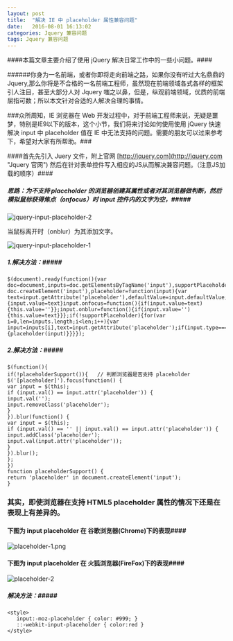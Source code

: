 ```yaml
---
layout: post
title:  "解决 IE 中 placeholder 属性兼容问题"
date:   2016-08-01 16:13:02
categories: Jquery 兼容问题
tags: Jquery 兼容问题
---
```



####本篇文章主要介绍了使用 jQuery 解决日常工作中的一些小问题。####

######你身为一名前端，或者你即将走向前端之路，如果你没有听过大名鼎鼎的 Jquery,那么你将是不合格的一名前端工程师，虽然现在前端领域各式各样的框架引人注目，甚至大部分人对 Jquery 嗤之以鼻，但是，纵观前端领域，优质的前端屈指可数；所以本文针对合适的人解决合理的事情。

###众所周知，IE 浏览器在 Web 开发过程中，对于前端工程师来说，无疑是噩梦，特别是IE9以下的版本，这个小节，我们将来讨论如何使用使用 jQuery 快速解决 input 中 placeholder 值在 IE 中无法支持的问题。需要的朋友可以过来参考下，希望对大家有所帮助。###


####首先先引入 Juery 文件，附上官网 [http://jquery.com](http://jquery.com "Jquery 官网") 然后在针对表单控件写入相应的JS从而解决兼容问题。（注意JS加载的顺序）####


##### 思路：为不支持 placeholder 的浏览器创建其属性或者对其浏览器做判断，然后模拟鼠标获得焦点（onfocus）时 input 控件内的文字为空，#####

![jquery-input-placeholder-2](http://i.imgur.com/u7NVU8M.jpg)

 当鼠标离开时（onblur）为其添加文字。

![jquery-input-placeholder-1](http://i.imgur.com/Pc9heDY.jpg) 

##### 1.解决方法：#####

    $(document).ready(function(){var doc=document,inputs=doc.getElementsByTagName('input'),supportPlaceholder='placeholder'in doc.createElement('input'),placeholder=function(input){var text=input.getAttribute('placeholder'),defaultValue=input.defaultValue;if(defaultValue==''){input.value=text}input.onfocus=function(){if(input.value=text){this.value=''}};input.onblur=function(){if(input.value=''){this.value=text}}};if(!supportPlaceholder){for(var i=0,len=inputs.length;i<len;i++){var input=inputs[i],text=input.getAttribute('placeholder');if(input.type==='text'&&text){placeholder(input)}}}});


##### 2.解决方法：#####
    
    $(function(){
    if(!placeholderSupport()){   // 判断浏览器是否支持 placeholder
    $('[placeholder]').focus(function() {
    var input = $(this);
    if (input.val() == input.attr('placeholder')) {
    input.val('');
    input.removeClass('placeholder');
    }
    }).blur(function() {
    var input = $(this);
    if (input.val() == '' || input.val() == input.attr('placeholder')) {
    input.addClass('placeholder');
    input.val(input.attr('placeholder'));
    }
    }).blur();
    };
    })
    function placeholderSupport() {
    return 'placeholder' in document.createElement('input');
    }


### 其实，即使浏览器在支持 HTML5 placeholder 属性的情况下还是在 表现上有差异的。 ###

#### 下图为 input placeholder 在 谷歌浏览器(Chrome)下的表现####

![placeholder-1.png](http://i.imgur.com/WV6NrGx.png)


#### 下图为 input placeholder 在 火狐浏览器(FireFox)下的表现####


![placeholder-2](http://i.imgur.com/VKgKGMh.png)


##### 解决方法：#####


    <style>
       input:-moz-placeholder { color: #999; }
       ::-webkit-input-placeholder { color:red }
    </style>
